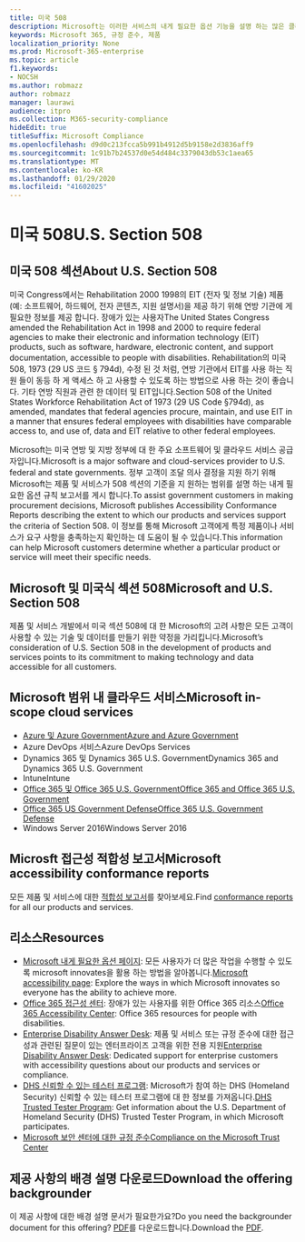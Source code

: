 ```yaml
---
title: 미국 508
description: Microsoft는 이러한 서비스의 내게 필요한 옵션 기능을 설명 하는 많은 클라우드 서비스에 대 한 자세한 내게 필요한 옵션 규칙 보고서를 제공 합니다.
keywords: Microsoft 365, 규정 준수, 제품
localization_priority: None
ms.prod: Microsoft-365-enterprise
ms.topic: article
f1.keywords:
- NOCSH
ms.author: robmazz
author: robmazz
manager: laurawi
audience: itpro
ms.collection: M365-security-compliance
hideEdit: true
titleSuffix: Microsoft Compliance
ms.openlocfilehash: d9d0c213fcca5b991b4912d5b9158e2d3836aff9
ms.sourcegitcommit: 1c91b7b24537d0e54d484c3379043db53c1aea65
ms.translationtype: MT
ms.contentlocale: ko-KR
ms.lasthandoff: 01/29/2020
ms.locfileid: "41602025"
---
```

# <a name="us-section-508"></a><span data-ttu-id="e6d1c-104">미국 508</span><span class="sxs-lookup"><span data-stu-id="e6d1c-104">U.S. Section 508</span></span>

## <a name="about-us-section-508"></a><span data-ttu-id="e6d1c-105">미국 508 섹션</span><span class="sxs-lookup"><span data-stu-id="e6d1c-105">About U.S. Section 508</span></span>

<span data-ttu-id="e6d1c-106">미국 Congress에서는 Rehabilitation 2000 1998의 EIT (전자 및 정보 기술) 제품 (예: 소프트웨어, 하드웨어, 전자 콘텐츠, 지원 설명서)을 제공 하기 위해 연방 기관에 게 필요한 정보를 제공 합니다. 장애가 있는 사용자</span><span class="sxs-lookup"><span data-stu-id="e6d1c-106">The United States Congress amended the Rehabilitation Act in 1998 and 2000 to require federal agencies to make their electronic and information technology (EIT) products, such as software, hardware, electronic content, and support documentation, accessible to people with disabilities.</span></span> <span data-ttu-id="e6d1c-107">Rehabilitation의 미국 508, 1973 (29 US 코드 § 794d), 수정 된 것 처럼, 연방 기관에서 EIT를 사용 하는 직원 들이 동등 하 게 액세스 하 고 사용할 수 있도록 하는 방법으로 사용 하는 것이 좋습니다. 기타 연방 직원과 관련 한 데이터 및 EIT입니다.</span><span class="sxs-lookup"><span data-stu-id="e6d1c-107">Section 508 of the United States Workforce Rehabilitation Act of 1973 (29 US Code §794d), as amended, mandates that federal agencies procure, maintain, and use EIT in a manner that ensures federal employees with disabilities have comparable access to, and use of, data and EIT relative to other federal employees.</span></span>

<span data-ttu-id="e6d1c-108">Microsoft는 미국 연방 및 지방 정부에 대 한 주요 소프트웨어 및 클라우드 서비스 공급자입니다.</span><span class="sxs-lookup"><span data-stu-id="e6d1c-108">Microsoft is a major software and cloud-services provider to U.S. federal and state governments.</span></span>  <span data-ttu-id="e6d1c-109">정부 고객이 조달 의사 결정을 지원 하기 위해 Microsoft는 제품 및 서비스가 508 섹션의 기준을 지 원하는 범위를 설명 하는 내게 필요한 옵션 규칙 보고서를 게시 합니다.</span><span class="sxs-lookup"><span data-stu-id="e6d1c-109">To assist government customers in making procurement decisions, Microsoft publishes Accessibility Conformance Reports describing the extent to which our products and services support the criteria of Section 508.</span></span>  <span data-ttu-id="e6d1c-110">이 정보를 통해 Microsoft 고객에게 특정 제품이나 서비스가 요구 사항을 충족하는지 확인하는 데 도움이 될 수 있습니다.</span><span class="sxs-lookup"><span data-stu-id="e6d1c-110">This information can help Microsoft customers determine whether a particular product or service will meet their specific needs.</span></span>

## <a name="microsoft-and-us-section-508"></a><span data-ttu-id="e6d1c-111">Microsoft 및 미국식 섹션 508</span><span class="sxs-lookup"><span data-stu-id="e6d1c-111">Microsoft and U.S. Section 508</span></span>

<span data-ttu-id="e6d1c-112">제품 및 서비스 개발에서 미국 섹션 508에 대 한 Microsoft의 고려 사항은 모든 고객이 사용할 수 있는 기술 및 데이터를 만들기 위한 약정을 가리킵니다.</span><span class="sxs-lookup"><span data-stu-id="e6d1c-112">Microsoft’s consideration of U.S. Section 508 in the development of products and services points to its commitment to making technology and data accessible for all customers.</span></span>

## <a name="microsoft-in-scope-cloud-services"></a><span data-ttu-id="e6d1c-113">Microsoft 범위 내 클라우드 서비스</span><span class="sxs-lookup"><span data-stu-id="e6d1c-113">Microsoft in-scope cloud services</span></span>

- [<span data-ttu-id="e6d1c-114">Azure 및 Azure Government</span><span class="sxs-lookup"><span data-stu-id="e6d1c-114">Azure and Azure Government</span></span>](https://go.microsoft.com/fwlink/p/?linkid=2051569)
- <span data-ttu-id="e6d1c-115">Azure DevOps 서비스</span><span class="sxs-lookup"><span data-stu-id="e6d1c-115">Azure DevOps Services</span></span>
- <span data-ttu-id="e6d1c-116">Dynamics 365 및 Dynamics 365 U.S. Government</span><span class="sxs-lookup"><span data-stu-id="e6d1c-116">Dynamics 365 and Dynamics 365 U.S. Government</span></span>
- <span data-ttu-id="e6d1c-117">Intune</span><span class="sxs-lookup"><span data-stu-id="e6d1c-117">Intune</span></span>
- [<span data-ttu-id="e6d1c-118">Office 365 및 Office 365 U.S. Government</span><span class="sxs-lookup"><span data-stu-id="e6d1c-118">Office 365 and Office 365 U.S. Government</span></span>](https://go.microsoft.com/fwlink/p/?LinkID=2077751)
- [<span data-ttu-id="e6d1c-119">Office 365 US Government Defense</span><span class="sxs-lookup"><span data-stu-id="e6d1c-119">Office 365 U.S. Government Defense</span></span>](https://go.microsoft.com/fwlink/p/?LinkID=2077751)
- <span data-ttu-id="e6d1c-120">Windows Server 2016</span><span class="sxs-lookup"><span data-stu-id="e6d1c-120">Windows Server 2016</span></span>

## <a name="microsoft-accessibility-conformance-reports"></a><span data-ttu-id="e6d1c-121">Microsft 접근성 적합성 보고서</span><span class="sxs-lookup"><span data-stu-id="e6d1c-121">Microsoft accessibility conformance reports</span></span>

<span data-ttu-id="e6d1c-122">모든 제품 및 서비스에 대한 [적합성 보고서](https://go.microsoft.com/fwlink/p/?linkid=2050974)를 찾아보세요.</span><span class="sxs-lookup"><span data-stu-id="e6d1c-122">Find [conformance reports](https://go.microsoft.com/fwlink/p/?linkid=2050974) for all our products and services.</span></span>

## <a name="resources"></a><span data-ttu-id="e6d1c-123">리소스</span><span class="sxs-lookup"><span data-stu-id="e6d1c-123">Resources</span></span>

- <span data-ttu-id="e6d1c-124">[Microsoft 내게 필요한 옵션 페이지](https://go.microsoft.com/fwlink/p/?linkid=2051579): 모든 사용자가 더 많은 작업을 수행할 수 있도록 microsoft innovates을 활용 하는 방법을 알아봅니다.</span><span class="sxs-lookup"><span data-stu-id="e6d1c-124">[Microsoft accessibility page](https://go.microsoft.com/fwlink/p/?linkid=2051579): Explore the ways in which Microsoft innovates so everyone has the ability to achieve more.</span></span>
- <span data-ttu-id="e6d1c-125">[Office 365 접근성 센터](https://go.microsoft.com/fwlink/p/?linkid=2051801): 장애가 있는 사용자를 위한 Office 365 리소스</span><span class="sxs-lookup"><span data-stu-id="e6d1c-125">[Office 365 Accessibility Center](https://go.microsoft.com/fwlink/p/?linkid=2051801): Office 365 resources for people with disabilities.</span></span>
- <span data-ttu-id="e6d1c-126">[Enterprise Disability Answer Desk](https://go.microsoft.com/fwlink/p/?linkid=2050890): 제품 및 서비스 또는 규정 준수에 대한 접근성과 관련된 질문이 있는 엔터프라이즈 고객을 위한 전용 지원</span><span class="sxs-lookup"><span data-stu-id="e6d1c-126">[Enterprise Disability Answer Desk](https://go.microsoft.com/fwlink/p/?linkid=2050890): Dedicated support for enterprise customers with accessibility questions about our products and services or compliance.</span></span>
- <span data-ttu-id="e6d1c-127">[DHS 신뢰할 수 있는 테스터 프로그램](https://go.microsoft.com/fwlink/?linkid=2052171): Microsoft가 참여 하는 DHS (Homeland Security) 신뢰할 수 있는 테스터 프로그램에 대 한 정보를 가져옵니다.</span><span class="sxs-lookup"><span data-stu-id="e6d1c-127">[DHS Trusted Tester Program](https://go.microsoft.com/fwlink/?linkid=2052171): Get information about the U.S. Department of Homeland Security (DHS) Trusted Tester Program, in which Microsoft participates.</span></span>
- [<span data-ttu-id="e6d1c-128">Microsoft 보안 센터에 대한 규정 준수</span><span class="sxs-lookup"><span data-stu-id="e6d1c-128">Compliance on the Microsoft Trust Center</span></span>](https://www.microsoft.com/trust-center/compliance/compliance-overview)

## <a name="download-the-offering-backgrounder"></a><span data-ttu-id="e6d1c-129">제공 사항의 배경 설명 다운로드</span><span class="sxs-lookup"><span data-stu-id="e6d1c-129">Download the offering backgrounder</span></span>

<span data-ttu-id="e6d1c-130">이 제공 사항에 대한 배경 설명 문서가 필요한가요?</span><span class="sxs-lookup"><span data-stu-id="e6d1c-130">Do you need the backgrounder document for this offering?</span></span> <span data-ttu-id="e6d1c-131">[PDF](https://download.microsoft.com/download/3/E/1/3E10CC43-036D-4DB5-ACBA-8665A752C8F7/Accessibility-Compliance.pdf)를 다운로드합니다.</span><span class="sxs-lookup"><span data-stu-id="e6d1c-131">Download the [PDF](https://download.microsoft.com/download/3/E/1/3E10CC43-036D-4DB5-ACBA-8665A752C8F7/Accessibility-Compliance.pdf).</span></span>
